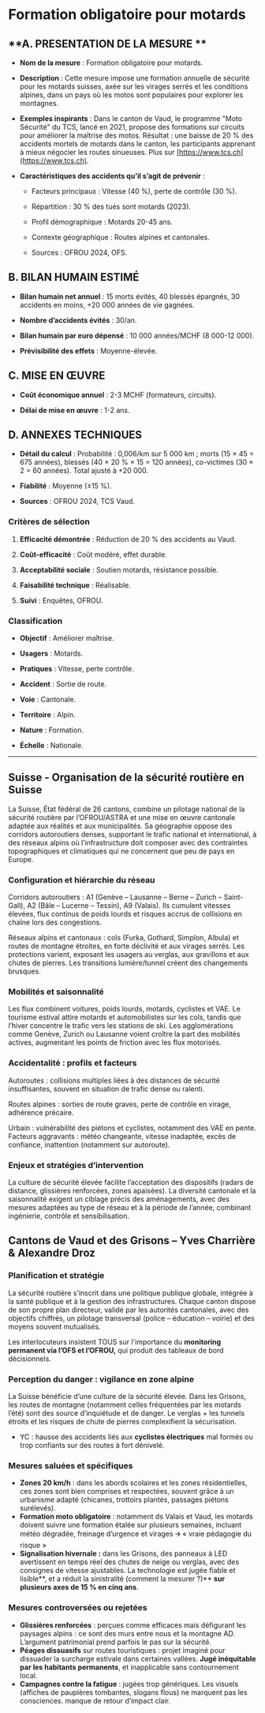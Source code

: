 # **Formation obligatoire pour motards**

## **A. PRESENTATION DE LA MESURE ** 

* **Nom de la mesure** : Formation obligatoire pour motards.

* **Description** : Cette mesure impose une formation annuelle de sécurité pour les motards suisses, axée sur les virages serrés et les conditions alpines, dans un pays où les motos sont populaires pour explorer les montagnes.

* **Exemples inspirants** : Dans le canton de Vaud, le programme "Moto Sécurité" du TCS, lancé en 2021, propose des formations sur circuits pour améliorer la maîtrise des motos. Résultat : une baisse de 20 % des accidents mortels de motards dans le canton, les participants apprenant à mieux négocier les routes sinueuses. Plus sur [https://www.tcs.ch](https://www.tcs.ch).

* **Caractéristiques des accidents qu’il s’agit de prévenir** : 

  * Facteurs principaux : Vitesse (40 %), perte de contrôle (30 %).

  * Répartition : 30 % des tués sont motards (2023).

  * Profil démographique : Motards 20-45 ans.

  * Contexte géographique : Routes alpines et cantonales.

  * Sources : OFROU 2024, OFS.

## **B. BILAN HUMAIN ESTIMÉ**

* **Bilan humain net annuel** : 15 morts évités, 40 blessés épargnés, 30 accidents en moins, \+20 000 années de vie gagnées.

* **Nombre d’accidents évités** : 30/an.

* **Bilan humain par euro dépensé** : 10 000 années/MCHF (8 000-12 000).

* **Prévisibilité des effets** : Moyenne-élevée.

## **C. MISE EN ŒUVRE**

* **Coût économique annuel** : 2-3 MCHF (formateurs, circuits).

* **Délai de mise en œuvre** : 1-2 ans.

## **D. ANNEXES TECHNIQUES**

* **Détail du calcul** : Probabilité : 0,006/km sur 5 000 km ; morts (15 × 45 \= 675 années), blessés (40 × 20 % × 15 \= 120 années), co-victimes (30 × 2 \= 60 années). Total ajusté à \+20 000\.

* **Fiabilité** : Moyenne (±15 %).

* **Sources** : OFROU 2024, TCS Vaud.

### **Critères de sélection** 

1. **Efficacité démontrée** : Réduction de 20 % des accidents au Vaud.

2. **Coût-efficacité** : Coût modéré, effet durable.

3. **Acceptabilité sociale** : Soutien motards, résistance possible.

4. **Faisabilité technique** : Réalisable.

5. **Suivi** : Enquêtes, OFROU.

### **Classification** 

* **Objectif** : Améliorer maîtrise.

* **Usagers** : Motards.

* **Pratiques** : Vitesse, perte contrôle.

* **Accident** : Sortie de route.

* **Voie** : Cantonale.

* **Territoire** : Alpin.

* **Nature** : Formation.

* **Échelle** : Nationale.

---






## **Suisse** - **Organisation de la sécurité routière en Suisse**

La Suisse, État fédéral de 26 cantons, combine un pilotage national de la sécurité routière par l’OFROU/ASTRA et une mise en œuvre cantonale adaptée aux réalités et aux municipalités. Sa géographie oppose des corridors autoroutiers denses, supportant le trafic national et international, à des réseaux alpins où l’infrastructure doit composer avec des contraintes topographiques et climatiques qui ne concernent que peu de pays en Europe.

### **Configuration et hiérarchie du réseau**

Corridors autoroutiers : A1 (Genève – Lausanne – Berne – Zurich – Saint-Gall), A2 (Bâle – Lucerne – Tessin), A9 (Valais). Ils cumulent vitesses élevées, flux continus de poids lourds et risques accrus de collisions en chaîne lors des congestions.

Réseaux alpins et cantonaux : cols (Furka, Gothard, Simplon, Albula) et routes de montagne étroites, en forte déclivité et aux virages serrés. Les protections varient, exposant les usagers au verglas, aux gravillons et aux chutes de pierres. Les transitions lumière/tunnel créent des changements brusques.

### **Mobilités et saisonnalité**

Les flux combinent voitures, poids lourds, motards, cyclistes et VAE. Le tourisme estival attire motards et automobilistes sur les cols, tandis que l’hiver concentre le trafic vers les stations de ski. Les agglomérations comme Genève, Zurich ou Lausanne voient croître la part des mobilités actives, augmentant les points de friction avec les flux motorisés.

### **Accidentalité : profils et facteurs**

Autoroutes : collisions multiples liées à des distances de sécurité insuffisantes, souvent en situation de trafic dense ou ralenti.

Routes alpines : sorties de route graves, perte de contrôle en virage, adhérence précaire.

Urbain : vulnérabilité des piétons et cyclistes, notamment des VAE en pente. Facteurs aggravants : météo changeante, vitesse inadaptée, excès de confiance, inattention (notamment sur autoroute).

### **Enjeux et stratégies d’intervention**

La culture de sécurité élevée facilite l’acceptation des dispositifs (radars de distance, glissières renforcées, zones apaisées). La diversité cantonale et la saisonnalité exigent un ciblage précis des aménagements, avec des mesures adaptées au type de réseau et à la période de l’année, combinant ingénierie, contrôle et sensibilisation.


## **Cantons de Vaud et des Grisons – Yves Charrière & Alexandre Droz**

### **Planification et stratégie** 

La sécurité routière s’inscrit dans une politique publique globale, intégrée à la santé publique et à la gestion des infrastructures. Chaque canton dispose de son propre plan directeur, validé par les autorités cantonales, avec des objectifs chiffrés, un pilotage transversal (police – éducation – voirie) et des moyens souvent mutualisés.

Les interlocuteurs insistent TOUS sur l'importance du **monitoring permanent via l’OFS et l’OFROU,** qui produit des tableaux de bord décisionnels.

### **Perception du danger : vigilance en zone alpine**

La Suisse bénéficie d’une culture de la sécurité élevée. Dans les Grisons, les routes de montagne (notamment celles fréquentées par les motards l’été) sont des source d’inquiétude et de danger. Le verglas \+ les tunnels étroits et les risques de chute de pierres complexifient la sécurisation.

* YC : hausse des accidents liés aux **cyclistes électriques** mal formés ou trop confiants sur des routes à fort dénivelé.


### **Mesures saluées et spécifiques**

- **Zones 20 km/h** : dans les abords scolaires et les zones résidentielles, ces zones sont bien comprises et respectées, souvent grâce à un urbanisme adapté (chicanes, trottoirs plantés, passages piétons surélevés).  
- **Formation moto obligatoire** : notamment ds Valais et Vaud, les motards doivent suivre une formation étalée sur plusieurs semaines, incluant météo dégradée, freinage d’urgence et virages 🡪 « vraie pédagogie du risque »  
- **Signalisation hivernale :** dans les Grisons, des panneaux à LED avertissent en temps réel des chutes de neige ou verglas, avec des consignes de vitesse ajustables. La technologie est jugée fiable et lisible**, et a réduit la sinistralité (comment la mesurer ?)** **sur plusieurs axes de 15 % en cinq ans**.

### **Mesures controversées ou rejetées**

- **Glissières renforcées** : perçues comme efficaces mais défigurant les paysages alpins : ce sont des murs entre nous et la montagne AD. L’argument patrimonial prend parfois le pas sur la sécurité.  
- **Péages dissuasifs** sur routes touristiques : projet imaginé pour dissuader la surcharge estivale dans certaines vallées. **Jugé inéquitable par les habitants permanents**, et inapplicable sans contournement local.  
- **Campagnes contre la fatigue** : jugées trop génériques. Les visuels (affiches de paupières tombantes, slogans flous) ne marquent pas les consciences. manque de retour d’impact clair.